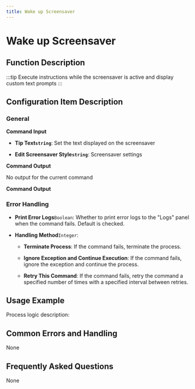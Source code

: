 ```yaml
---
title: Wake up Screensaver
---
```


# Wake up Screensaver

## Function Description

:::tip 
Execute instructions while the screensaver is active and display custom text prompts
:::

## Configuration Item Description

### General

**Command Input**

- **Tip Text`string`**: Set the text displayed on the screensaver

- **Edit Screensaver Style`string`**: Screensaver settings


**Command Output**

No output for the current command


**Command Output**

### Error Handling

- **Print Error Logs**`Boolean`: Whether to print error logs to the "Logs" panel when the command fails. Default is checked. 

- **Handling Method**`Integer`:

    - **Terminate Process**: If the command fails, terminate the process.

    - **Ignore Exception and Continue Execution**: If the command fails, ignore the exception and continue the process.

    - **Retry This Command**: If the command fails, retry the command a specified number of times with a specified interval between retries.

## Usage Example

Process logic description:

## Common Errors and Handling

None

## Frequently Asked Questions

None

